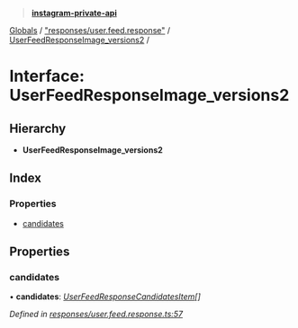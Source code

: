 > **[instagram-private-api](../README.md)**

[Globals](../README.md) / ["responses/user.feed.response"](../modules/_responses_user_feed_response_.md) / [UserFeedResponseImage_versions2](_responses_user_feed_response_.userfeedresponseimage_versions2.md) /

# Interface: UserFeedResponseImage_versions2

## Hierarchy

* **UserFeedResponseImage_versions2**

## Index

### Properties

* [candidates](_responses_user_feed_response_.userfeedresponseimage_versions2.md#candidates)

## Properties

###  candidates

• **candidates**: *[UserFeedResponseCandidatesItem](_responses_user_feed_response_.userfeedresponsecandidatesitem.md)[]*

*Defined in [responses/user.feed.response.ts:57](https://github.com/dilame/instagram-private-api/blob/01eb399/src/responses/user.feed.response.ts#L57)*